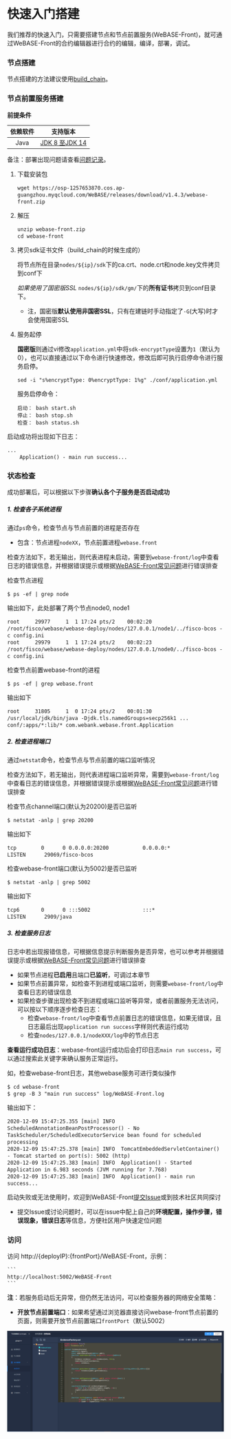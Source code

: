 # 快速入门搭建

我们推荐的快速入门，只需要搭建节点和节点前置服务(WeBASE-Front)，就可通过WeBASE-Front的合约编辑器进行合约的编辑，编译，部署，调试。

### 节点搭建

节点搭建的方法建议使用[build_chain](https://fisco-bcos-documentation.readthedocs.io/zh_CN/latest/docs/installation.html)。

### 节点前置服务搭建

**前提条件** 

| 依赖软件 | 支持版本 |
| :-: | :-: |
| Java | [JDK 8 至JDK 14](../WeBASE-Front/appendix.html#java) |

备注：部署出现问题请查看[问题记录](../WeBASE-Front/appendix.html#id6)。

1. 下载安装包
    ```shell
    wget https://osp-1257653870.cos.ap-guangzhou.myqcloud.com/WeBASE/releases/download/v1.4.3/webase-front.zip
    ```


2. 解压
    ```shell
    unzip webase-front.zip
    cd webase-front
    ```

3. 拷贝sdk证书文件（build_chain的时候生成的） 

    将节点所在目录`nodes/${ip}/sdk`下的ca.crt、node.crt和node.key文件拷贝到conf下

    *如果使用了国密版SSL* `nodes/${ip}/sdk/gm/`下的**所有证书**拷贝到conf目录下。
    - 注，国密版**默认使用非国密SSL**，只有在建链时手动指定了`-G`(大写)时才会使用国密SSL


4. 服务起停

    **国密版**则通过vi修改`application.yml`中将`sdk-encryptType`设置为`1`（默认为0），也可以直接通过以下命令进行快速修改，修改后即可执行启停命令进行服务启停。
    ```shell
    sed -i "s%encryptType: 0%encryptType: 1%g" ./conf/application.yml
    ```

    服务启停命令：
    ```shell
    启动： bash start.sh
    停止： bash stop.sh
    检查： bash status.sh 
    ```

启动成功将出现如下日志：
```
...
	Application() - main run success...
```

### 状态检查

成功部署后，可以根据以下步骤**确认各个子服务是否启动成功**

##### 1. 检查各子系统进程

通过`ps`命令，检查节点与节点前置的进程是否存在
- 包含：节点进程`nodeXX`，节点前置进程`webase.front`

检查方法如下，若无输出，则代表进程未启动，需要到`webase-front/log`中查看日志的错误信息，并根据错误提示或根据[WeBASE-Front常见问题](../WeBASE-Front/appendix.html)进行错误排查

检查节点进程
```shell
$ ps -ef | grep node
```
输出如下，此处部署了两个节点node0, node1
```
root     29977     1  1 17:24 pts/2    00:02:20 /root/fisco/webase/webase-deploy/nodes/127.0.0.1/node1/../fisco-bcos -c config.ini
root     29979     1  1 17:24 pts/2    00:02:23 /root/fisco/webase/webase-deploy/nodes/127.0.0.1/node0/../fisco-bcos -c config.ini
```

检查节点前置webase-front的进程
```
$ ps -ef | grep webase.front 
```
输出如下
```
root     31805     1  0 17:24 pts/2    00:01:30 /usr/local/jdk/bin/java -Djdk.tls.namedGroups=secp256k1 ... conf/:apps/*:lib/* com.webank.webase.front.Application
```

##### 2. 检查进程端口

通过`netstat`命令，检查节点与节点前置的端口监听情况

检查方法如下，若无输出，则代表进程端口监听异常，需要到`webase-front/log`中查看日志的错误信息，并根据错误提示或根据[WeBASE-Front常见问题](../WeBASE-Front/appendix.html)进行错误排查

检查节点channel端口(默认为20200)是否已监听
```shell
$ netstat -anlp | grep 20200
```
输出如下
```
tcp        0      0 0.0.0.0:20200           0.0.0.0:*               LISTEN      29069/fisco-bcos
```

检查webase-front端口(默认为5002)是否已监听
```
$ netstat -anlp | grep 5002
```
输出如下
```
tcp6       0      0 :::5002                 :::*                    LISTEN      2909/java 
```

##### 3. 检查服务日志 

日志中若出现报错信息，可根据信息提示判断服务是否异常，也可以参考并根据错误提示或根据[WeBASE-Front常见问题](../WeBASE-Front/appendix.html)进行错误排查

- 如果节点进程**已启用**且端口**已监听**，可调过本章节
- 如果节点前置异常，如检查不到进程或端口监听，则需要`webase-front/log`中查看日志的错误信息
- 如果检查步骤出现检查不到进程或端口监听等异常，或者前置服务无法访问，可以按以下顺序逐步检查日志：
  - 检查`webase-front/log`中查看节点前置日志的错误信息，如果无错误，且日志最后出现`application run success`字样则代表运行成功
  - 检查`nodes/127.0.0.1/nodeXXX/log`中的节点日志


**查看运行成功日志**：webase-front运行成功后会打印日志`main run success`，可以通过搜索此关键字来确认服务正常运行。

如，检查webase-front日志，其他webase服务可进行类似操作
```
$ cd webase-front
$ grep -B 3 "main run success" log/WeBASE-Front.log
```
输出如下：
```
2020-12-09 15:47:25.355 [main] INFO  ScheduledAnnotationBeanPostProcessor() - No TaskScheduler/ScheduledExecutorService bean found for scheduled processing
2020-12-09 15:47:25.378 [main] INFO  TomcatEmbeddedServletContainer() - Tomcat started on port(s): 5002 (http)
2020-12-09 15:47:25.383 [main] INFO  Application() - Started Application in 6.983 seconds (JVM running for 7.768)
2020-12-09 15:47:25.383 [main] INFO  Application() - main run success...
```

启动失败或无法使用时，欢迎到WeBASE-Front[提交Issue](https://github.com/WeBankFinTech/WeBASE-Front/issues)或到技术社区共同探讨
- 提交Issue或讨论问题时，可以在issue中配上自己的**环境配置，操作步骤，错误现象，错误日志**等信息，方便社区用户快速定位问题


### 访问

访问 http://{deployIP}:{frontPort}/WeBASE-Front，示例：  

    ```
    http://localhost:5002/WeBASE-Front 
    ```

**注**：若服务启动后无异常，但仍然无法访问，可以检查服务器的网络安全策略：
- **开放节点前置端口**：如果希望通过浏览器直接访问webase-front节点前置的页面，则需要开放节点前置端口`frontPort`（默认5002）

![Front页面](../../images/WeBASE/front-overview.png)
